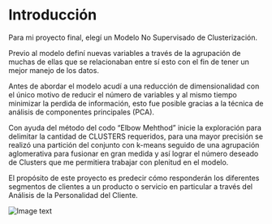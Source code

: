 
# Introducción

Para mi proyecto final, elegí un Modelo No Supervisado de Clusterización.

Previo al modelo definí nuevas variables a través de la agrupación de muchas de ellas que se relacionaban entre sí esto con el fin de tener un mejor manejo de los datos. 

Antes de abordar el modelo acudí a una reducción de dimensionalidad con el único motivo de reducir el número de variables  y al mismo tiempo minimizar la perdida de información, esto fue posible gracias a la técnica de análisis de componentes principales (PCA).

Con ayuda del método del codo “Elbow Mehthod” inicie la exploración para delimitar la cantidad de CLUSTERS requeridos, para una mayor precisión se realizó una partición del conjunto con k-means seguido de una agrupación aglomerativa para fusionar en gran medida y así lograr el número deseado de Clusters que me permitiera trabajar con plenitud en el modelo.

El propósito de este proyecto es predecir cómo responderán los diferentes segmentos de clientes a un producto o servicio en particular a través del Análisis de la Personalidad del Cliente. 


![Image text](https://upload.wikimedia.org/wikipedia/commons/thumb/b/b6/Image_created_with_a_mobile_phone.png/1280px-Image_created_with_a_mobile_phone.png)
